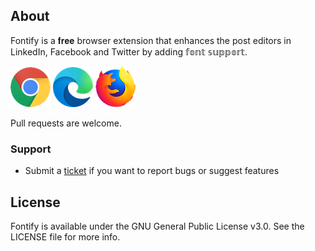 ## About

Fontify is a 𝐟𝐫𝐞𝐞 browser extension that enhances the post editors in LinkedIn, Facebook and Twitter by adding 𝕗𝕠𝕟𝕥 𝕤𝕦𝕡𝕡𝕠𝕣𝕥.

[![Chrome](assets/chrome.png "Chrome")](https://chrome.google.com/webstore/detail/fontify/dgoaelolmehccnegjlhmklglgmnennai)
[![Edge](assets/edge.png "Edge")](https://microsoftedge.microsoft.com/addons/detail/fontify/pmocofckdndbfabkocnjglgnddiginmm)
[![Firefox](assets/firefox.png "Firefox")](https://addons.mozilla.org/en-GB/firefox/addon/fontify/)

Pull requests are welcome.

### Support

* Submit a [ticket](https://github.com/EranBoudjnah/Fontify/issues/new) if you want to report bugs or suggest features

## License

Fontify is available under the GNU General Public License v3.0. See the LICENSE file for more info.